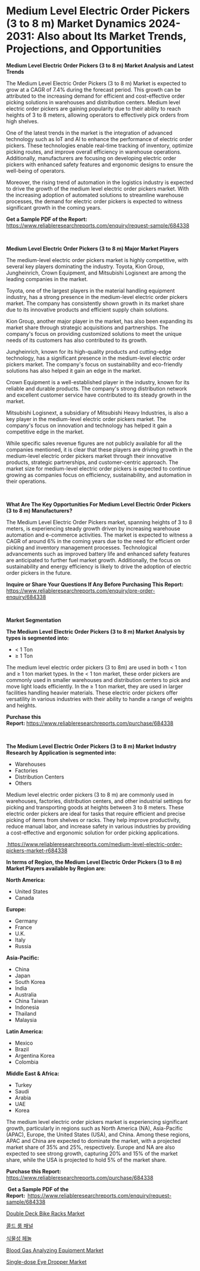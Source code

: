 <p><h1>Medium Level Electric Order Pickers (3 to 8 m) Market Dynamics 2024-2031: Also about Its Market Trends, Projections, and Opportunities</h1></p><p><strong>Medium Level Electric Order Pickers (3 to 8 m) Market Analysis and Latest Trends</strong></p>
<p><p>The Medium Level Electric Order Pickers (3 to 8 m) Market is expected to grow at a CAGR of 7.4% during the forecast period. This growth can be attributed to the increasing demand for efficient and cost-effective order picking solutions in warehouses and distribution centers. Medium level electric order pickers are gaining popularity due to their ability to reach heights of 3 to 8 meters, allowing operators to effectively pick orders from high shelves.</p><p>One of the latest trends in the market is the integration of advanced technology such as IoT and AI to enhance the performance of electric order pickers. These technologies enable real-time tracking of inventory, optimize picking routes, and improve overall efficiency in warehouse operations. Additionally, manufacturers are focusing on developing electric order pickers with enhanced safety features and ergonomic designs to ensure the well-being of operators.</p><p>Moreover, the rising trend of automation in the logistics industry is expected to drive the growth of the medium level electric order pickers market. With the increasing adoption of automated solutions to streamline warehouse processes, the demand for electric order pickers is expected to witness significant growth in the coming years.</p></p>
<p><strong>Get a Sample PDF of the Report:&nbsp;</strong> <a href="https://www.reliableresearchreports.com/enquiry/request-sample/684338">https://www.reliableresearchreports.com/enquiry/request-sample/684338</a></p>
<p>&nbsp;</p>
<p><strong>Medium Level Electric Order Pickers (3 to 8 m) Major Market Players</strong></p>
<p><p>The medium-level electric order pickers market is highly competitive, with several key players dominating the industry. Toyota, Kion Group, Jungheinrich, Crown Equipment, and Mitsubishi Logisnext are among the leading companies in the market. </p><p>Toyota, one of the largest players in the material handling equipment industry, has a strong presence in the medium-level electric order pickers market. The company has consistently shown growth in its market share due to its innovative products and efficient supply chain solutions.</p><p>Kion Group, another major player in the market, has also been expanding its market share through strategic acquisitions and partnerships. The company's focus on providing customized solutions to meet the unique needs of its customers has also contributed to its growth.</p><p>Jungheinrich, known for its high-quality products and cutting-edge technology, has a significant presence in the medium-level electric order pickers market. The company's focus on sustainability and eco-friendly solutions has also helped it gain an edge in the market.</p><p>Crown Equipment is a well-established player in the industry, known for its reliable and durable products. The company's strong distribution network and excellent customer service have contributed to its steady growth in the market.</p><p>Mitsubishi Logisnext, a subsidiary of Mitsubishi Heavy Industries, is also a key player in the medium-level electric order pickers market. The company's focus on innovation and technology has helped it gain a competitive edge in the market.</p><p>While specific sales revenue figures are not publicly available for all the companies mentioned, it is clear that these players are driving growth in the medium-level electric order pickers market through their innovative products, strategic partnerships, and customer-centric approach. The market size for medium-level electric order pickers is expected to continue growing as companies focus on efficiency, sustainability, and automation in their operations.</p></p>
<p>&nbsp;</p>
<p><strong>What Are The Key Opportunities For Medium Level Electric Order Pickers (3 to 8 m) Manufacturers?</strong></p>
<p><p>The Medium Level Electric Order Pickers market, spanning heights of 3 to 8 meters, is experiencing steady growth driven by increasing warehouse automation and e-commerce activities. The market is expected to witness a CAGR of around 6% in the coming years due to the need for efficient order picking and inventory management processes. Technological advancements such as improved battery life and enhanced safety features are anticipated to further fuel market growth. Additionally, the focus on sustainability and energy efficiency is likely to drive the adoption of electric order pickers in the future.</p></p>
<p><strong>Inquire or Share Your Questions If Any Before Purchasing This Report:</strong> <a href="https://www.reliableresearchreports.com/enquiry/pre-order-enquiry/684338">https://www.reliableresearchreports.com/enquiry/pre-order-enquiry/684338</a></p>
<p>&nbsp;</p>
<p><strong>Market Segmentation</strong></p>
<p><strong>The Medium Level Electric Order Pickers (3 to 8 m) Market Analysis by types is segmented into:</strong></p>
<p><ul><li>< 1 Ton</li><li>≥ 1 Ton</li></ul></p>
<p><p>The medium level electric order pickers (3 to 8m) are used in both < 1 ton and ≥ 1 ton market types. In the < 1 ton market, these order pickers are commonly used in smaller warehouses and distribution centers to pick and move light loads efficiently. In the ≥ 1 ton market, they are used in larger facilities handling heavier materials. These electric order pickers offer versatility in various industries with their ability to handle a range of weights and heights.</p></p>
<p><strong>Purchase this Report:&nbsp;</strong><a href="https://www.reliableresearchreports.com/purchase/684338">https://www.reliableresearchreports.com/purchase/684338</a></p>
<p>&nbsp;</p>
<p><strong>The Medium Level Electric Order Pickers (3 to 8 m) Market Industry Research by Application is segmented into:</strong></p>
<p><ul><li>Warehouses</li><li>Factories</li><li>Distribution Centers</li><li>Others</li></ul></p>
<p><p>Medium level electric order pickers (3 to 8 m) are commonly used in warehouses, factories, distribution centers, and other industrial settings for picking and transporting goods at heights between 3 to 8 meters. These electric order pickers are ideal for tasks that require efficient and precise picking of items from shelves or racks. They help improve productivity, reduce manual labor, and increase safety in various industries by providing a cost-effective and ergonomic solution for order picking applications.</p></p>
<p><a href="https://www.reliableresearchreports.com/medium-level-electric-order-pickers-market-r684338">&nbsp;https://www.reliableresearchreports.com/medium-level-electric-order-pickers-market-r684338</a></p>
<p><strong>In terms of Region, the Medium Level Electric Order Pickers (3 to 8 m) Market Players available by Region are:</strong></p>
<p>
    <p> <strong> North America: </strong>
        <ul>
            <li>United States</li>
            <li>Canada</li>
        </ul>
        </p> 
    <p> <strong> Europe: </strong>
        <ul>
            <li>Germany</li>
            <li>France</li>
            <li>U.K.</li>
            <li>Italy</li>
            <li>Russia</li>
        </ul>
        </p> 
    <p> <strong> Asia-Pacific: </strong>
        <ul>
            <li>China</li>
            <li>Japan</li>
            <li>South Korea</li>
            <li>India</li>
            <li>Australia</li>
            <li>China Taiwan</li>
            <li>Indonesia</li>
            <li>Thailand</li>
            <li>Malaysia</li>
        </ul>
        </p> 
    <p> <strong> Latin America: </strong>
        <ul>
            <li>Mexico</li>
            <li>Brazil</li>
            <li>Argentina Korea</li>
            <li>Colombia</li>
        </ul>
        </p> 
    <p> <strong> Middle East & Africa: </strong>
        <ul>
            <li>Turkey</li>
            <li>Saudi</li>
            <li>Arabia</li>
            <li>UAE</li>
            <li>Korea</li>
        </ul>
    </p>
    </p>
<p><p>The medium level electric order pickers market is experiencing significant growth, particularly in regions such as North America (NA), Asia-Pacific (APAC), Europe, the United States (USA), and China. Among these regions, APAC and China are expected to dominate the market, with a projected market share of 35% and 25%, respectively. Europe and NA are also expected to see strong growth, capturing 20% and 15% of the market share, while the USA is projected to hold 5% of the market share.</p></p>
<p><strong>Purchase this Report: </strong><a href="https://www.reliableresearchreports.com/purchase/684338">https://www.reliableresearchreports.com/purchase/684338</a></p>
<p>&nbsp;<strong>Get a Sample PDF of the Report:&nbsp;&nbsp;</strong><a href="https://www.reliableresearchreports.com/enquiry/request-sample/684338">https://www.reliableresearchreports.com/enquiry/request-sample/684338</a></p>
<p><strong></strong></p>
<p><p><a href="https://medium.com/@fmetapro/global-double-deck-bike-racks-market-is-projected-to-grow-at-a-cagr-of-8-forcasted-for-period-from-e7d4b884b22b">Double Deck Bike Racks Market</a></p><p><a href="https://github.com/TimmyMann6767/Market-Research-Report-List-3/blob/main/679665472827.md">콜드 룸 패널</a></p><p><a href="https://github.com/JeromeRtyau89966/Market-Research-Report-List-3/blob/main/643441672828.md">식물성 페놀</a></p><p><a href="https://github.com/rakibtthstu9900/Market-Research-Report-List-1/blob/main/blood-gas-analyzing-equipment-market.md">Blood Gas Analyzing Equipment Market</a></p><p><a href="https://medium.com/@caigithemay20/global-single-dose-eye-dropper-market-sector-types-applications-market-player-strategies-f3189d5dd1a1">Single-dose Eye Dropper Market</a></p></p>